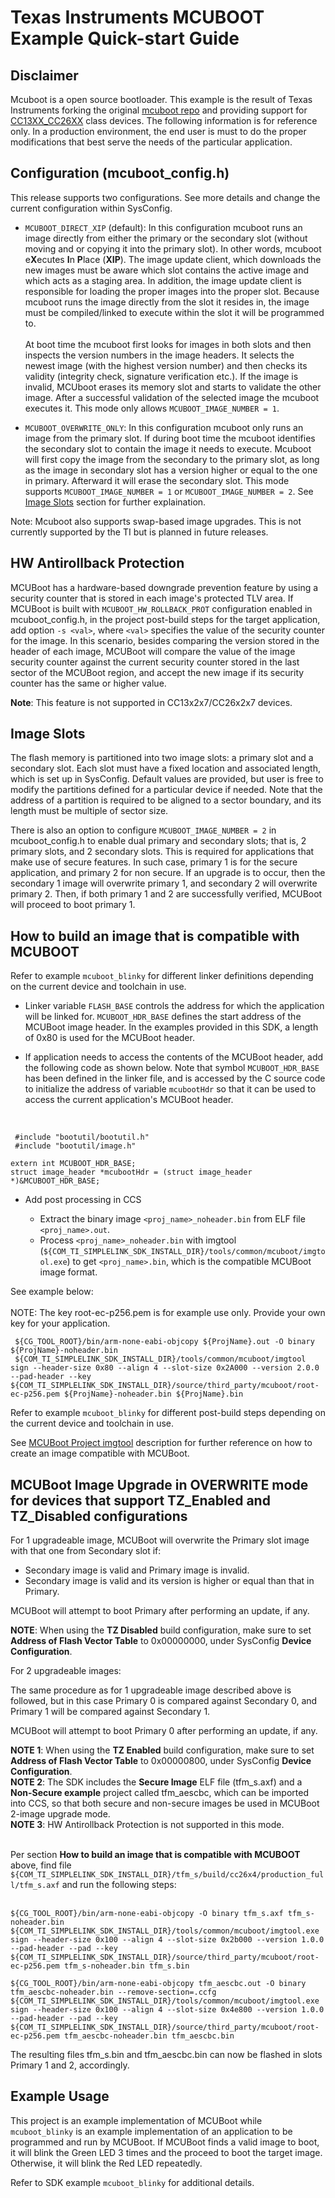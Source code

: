 # Texas Instruments MCUBOOT Example Quick-start Guide

## Disclaimer
Mcuboot is a open source bootloader. This example is the result of Texas Instruments forking the original [mcuboot repo](https://github.com/mcu-tools/mcuboot) and providing support for [CC13XX_CC26XX](https://www.ti.com/wireless-connectivity/overview.html) class devices.
The following information is for reference only. In a production environment, the end user is must to do the proper modifications that best serve the needs of the particular application. 

## Configuration (mcuboot_config.h)
This release supports two configurations. See more details and change the current configuration within SysConfig.

* `MCUBOOT_DIRECT_XIP` (default):
In this configuration mcuboot runs an image directly from either the primary or the secondary slot (without moving and or copying it into the primary slot). In other words, mcuboot e**X**ecutes **I**n **P**lace (**XIP**).
The image update client, which downloads the new images must be aware which slot contains the active image and which acts as a staging area.
In addition, the image update client is responsible for loading the proper images into the proper slot. Because mcuboot runs the image directly from the
slot it resides in, the image must be compiled/linked to execute within the slot it will be programmed to.
</br></br>
At boot time the mcuboot first looks for images in both slots and then inspects the version numbers in the image headers.
It selects the newest image (with the highest version number) and then checks its validity (integrity check, signature verification etc.). If the image 
is invalid, MCUboot erases its memory slot and starts to validate the other image. After a successful validation of the selected image the mcuboot executes it.
This mode only allows `MCUBOOT_IMAGE_NUMBER = 1`.

* `MCUBOOT_OVERWRITE_ONLY`:
In this configuration mcuboot only runs an image from the primary slot. If during boot time the mcuboot identifies the secondary slot to contain the image it needs to execute.
Mcuboot will first copy the image from the secondary to the primary slot, as long as the image in secondary slot has a version higher or equal to the one in primary. Afterward it will erase the secondary slot. This mode supports `MCUBOOT_IMAGE_NUMBER = 1` or `MCUBOOT_IMAGE_NUMBER = 2`. See [Image Slots](#image-slots) section for further explaination.

Note: Mcuboot also supports swap-based image upgrades. This is not currently supported by the TI but is planned in future releases.

## HW Antirollback Protection

MCUBoot has a hardware-based downgrade prevention feature by using a security counter that is stored in each image's protected TLV area. If MCUBoot is built with `MCUBOOT_HW_ROLLBACK_PROT` configuration enabled
in mcuboot_config.h, in the project post-build steps for the target application, add option `-s <val>`, where `<val>` specifies the value of the security counter for the image. In this scenario, besides comparing
the version stored in the header of each image, MCUBoot will compare the value of the image security counter against the current security counter stored in the last sector of the MCUBoot region, and accept the new
image if its security counter has the same or higher value.</br>

**Note**: This feature is not supported in CC13x2x7/CC26x2x7 devices.

## Image Slots
The flash memory is partitioned into two image slots: a primary slot and a secondary slot. Each slot must have a fixed location and associated length, which is set up in SysConfig.
Default values are provided, but user is free to modify the partitions defined for a particular device if needed. Note that the address of a partition is required to be aligned to a sector boundary, and its length must be multiple
of sector size. 

There is also an option to configure `MCUBOOT_IMAGE_NUMBER = 2` in mcuboot_config.h to enable dual primary and secondary slots; that is, 2 primary slots, and 2 secondary slots. This is required for applications that make use of secure features.
In such case, primary 1 is for the secure application, and primary 2 for non secure. If an upgrade is to occur, then the secondary 1 image will overwrite primary 1, and secondary 2 will overwrite
primary 2. Then, if both primary 1 and 2 are successfully verified, MCUBoot will proceed to boot primary 1. 


## How to build an image that is compatible with MCUBOOT

Refer to example `mcuboot_blinky` for different linker definitions depending on the current device and toolchain in use. 

* Linker variable `FLASH_BASE` controls the address for which the application will be linked for. `MCUBOOT_HDR_BASE` defines the start address of the MCUBoot image header.
In the examples provided in this SDK, a length of 0x80 is used for the MCUBoot header. 

* If application needs to access the contents of the MCUBoot header, add the following code as shown below. Note that symbol `MCUBOOT_HDR_BASE` has been defined in the linker file, and is accessed by the C source code to initialize 
the address of variable `mcubootHdr` so that it can be used to access the current application's MCUBoot header. 
</br>

```
 #include "bootutil/bootutil.h"
 #include "bootutil/image.h"

extern int MCUBOOT_HDR_BASE;
struct image_header *mcubootHdr = (struct image_header *)&MCUBOOT_HDR_BASE;
```
* Add post processing in CCS

    * Extract the binary image `<proj_name>_noheader.bin` from ELF file `<proj_name>.out`.       
    * Process `<proj_name>_noheader.bin` with imgtool (`${COM_TI_SIMPLELINK_SDK_INSTALL_DIR}/tools/common/mcuboot/imgtool.exe`) to get `<proj_name>.bin`, which is the compatible MCUBoot image format.

See example below:
</br></br>NOTE: The key root-ec-p256.pem is for example use only. Provide your own key for your application.
	
```
 ${CG_TOOL_ROOT}/bin/arm-none-eabi-objcopy ${ProjName}.out -O binary ${ProjName}-noheader.bin
 ${COM_TI_SIMPLELINK_SDK_INSTALL_DIR}/tools/common/mcuboot/imgtool sign --header-size 0x80 --align 4 --slot-size 0x2A000 --version 2.0.0 --pad-header --key ${COM_TI_SIMPLELINK_SDK_INSTALL_DIR}/source/third_party/mcuboot/root-ec-p256.pem ${ProjName}-noheader.bin ${ProjName}.bin
```

Refer to example `mcuboot_blinky` for different post-build steps depending on the current device and toolchain in use.

See [MCUBoot Project imgtool](https://github.com/mcu-tools/mcuboot/blob/main/docs/imgtool.md) description for further reference on how to create an image compatible with MCUBoot.

## MCUBoot Image Upgrade in OVERWRITE mode for devices that support TZ_Enabled and TZ_Disabled configurations

For 1 upgradeable image, MCUBoot will overwrite the Primary slot image with that one from Secondary slot if:

* Secondary image is valid and Primary image is invalid.
* Secondary image is valid and its version is higher or equal than that in Primary.

MCUBoot will attempt to boot Primary after performing an update, if any. 

**NOTE**: When using the **TZ Disabled** build configuration, make sure to set **Address of Flash Vector Table** to 0x00000000, under SysConfig **Device Configuration**.


For 2 upgradeable images:

The same procedure as for 1 upgradeable image described above is followed, but in this case Primary 0 is compared against Secondary 0, and Primary 1 will be compared against Secondary 1.

MCUBoot will attempt to boot Primary 0 after performing an update, if any.

**NOTE 1**: When using the **TZ Enabled** build configuration, make sure to set **Address of Flash Vector Table** to 0x00000800, under SysConfig **Device Configuration**.</br>
**NOTE 2**: The SDK includes the **Secure Image** ELF file (tfm_s.axf) and a **Non-Secure example** project called tfm_aescbc, which can be imported into CCS, so that both secure and non-secure images be used in MCUBoot 2-image upgrade mode. </br>
**NOTE 3**: HW Antirollback Protection is not supported in this mode.</br></br>

Per section **How to build an image that is compatible with MCUBOOT** above, find file `${COM_TI_SIMPLELINK_SDK_INSTALL_DIR}/tfm_s/build/cc26x4/production_full/tfm_s.axf` and run the following steps:<br><br>

```
${CG_TOOL_ROOT}/bin/arm-none-eabi-objcopy -O binary tfm_s.axf tfm_s-noheader.bin
${COM_TI_SIMPLELINK_SDK_INSTALL_DIR}/tools/common/mcuboot/imgtool.exe sign --header-size 0x100 --align 4 --slot-size 0x2b000 --version 1.0.0 --pad-header --pad --key ${COM_TI_SIMPLELINK_SDK_INSTALL_DIR}/source/third_party/mcuboot/root-ec-p256.pem tfm_s-noheader.bin tfm_s.bin

${CG_TOOL_ROOT}/bin/arm-none-eabi-objcopy tfm_aescbc.out -O binary tfm_aescbc-noheader.bin --remove-section=.ccfg
${COM_TI_SIMPLELINK_SDK_INSTALL_DIR}/tools/common/mcuboot/imgtool.exe sign --header-size 0x100 --align 4 --slot-size 0x4e800 --version 1.0.0 --pad-header --pad --key ${COM_TI_SIMPLELINK_SDK_INSTALL_DIR}/source/third_party/mcuboot/root-ec-p256.pem tfm_aescbc-noheader.bin tfm_aescbc.bin
```
The resulting files tfm_s.bin and tfm_aescbc.bin can now be flashed in slots Primary 1 and 2, accordingly.

## Example Usage

This project is an example implementation of MCUBoot while `mcuboot_blinky` is an example implementation of an application to be programmed and run by MCUBoot. If MCUBoot finds a valid image to boot, it will blink the Green LED 3 times and the proceed to boot the target image. Otherwise, it will blink the Red LED repeatedly.

Refer to SDK example `mcuboot_blinky` for additional details.


